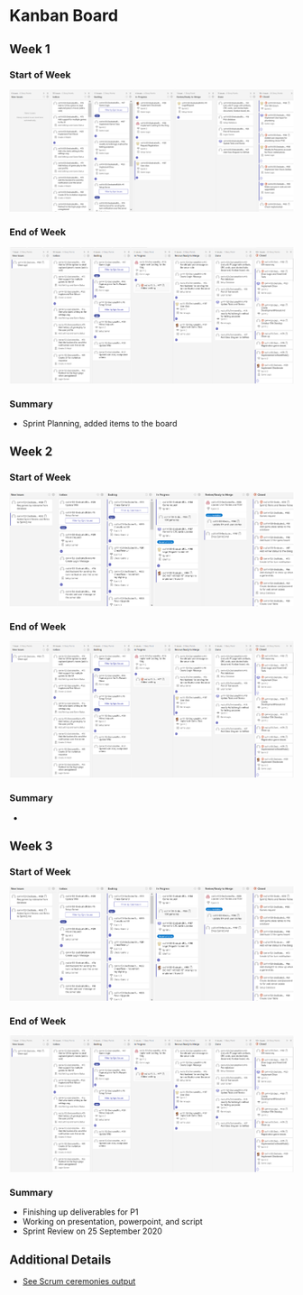 # Kanban Board
## Week 1
### Start of Week
![Image of Kanban Board](Kanban_Imgs/2020-10-13-start-sprint.png)
### End of Week
![Image of Kanban Board](Kanban_Imgs/2020-10-16-end-wk.png)
### Summary
- Sprint Planning, added items to the board

## Week 2
### Start of Week
![Image of Kanban Board](Kanban_Imgs/2020-10-20-start-sprint.png)
### End of Week
![Image of Kanban Board](Kanban_Imgs/2020-10-16-end-wk.png)
### Summary
- 

## Week 3
### Start of Week
![Image of Kanban Board](Kanban_Imgs/2020-10-20-start-sprint.png)
### End of Week
![Image of Kanban Board](Kanban_Imgs/2020-10-16-end-wk.png)
### Summary
- Finishing up deliverables for P1
- Working on presentation, powerpoint, and script
- Sprint Review on 25 September 2020

## Additional Details
- [See Scrum ceremonies output](https://github.com/rwahlst/cs414-f20-DedicatedRAMs/blob/master/design/Sprints/Sprint2_P2.md)

